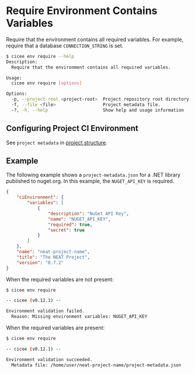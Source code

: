 # Require Environment Contains Variables

Require that the environment contains all required variables. For example, require that a database `CONNECTION_STRING` is set.

```bash
$ cicee env require --help
Description:
  Require that the environment contains all required variables.

Usage:
  cicee env require [options]

Options:
  -p, --project-root <project-root>  Project repository root directory [default: $(pwd)]
  -f, --file <file>                  Project metadata file.
  -?, -h, --help                     Show help and usage information
```

## Configuring Project CI Environment

See `project metadata` in [project structure][].

## Example

The following example shows a `project-metadata.json` for a .NET library published to nuget.org. In this example, the `NUGET_API_KEY` is required.

```json
{
    "ciEnvironment": {
        "variables": [
            {
                "description": "NuGet API Key",
                "name": "NUGET_API_KEY",
                "required": true,
                "secret": true
            }
        ]
    },
    "name": "neat-project-name",
    "title": "The NEAT Project",
    "version": "0.7.2"
}
```

When the required variables are not present:

```bash
$ cicee env require

-- cicee (v0.12.1) --

Environment validation failed.
  Reason: Missing environment variables: NUGET_API_KEY
```

When the required variables are present:

```bash
$ cicee env require

-- cicee (v0.12.1) --

Environment validation succeeded.
  Metadata file: /home/user/neat-project-name/project-metadata.json
```

[project structure]: ./project-structure.md
